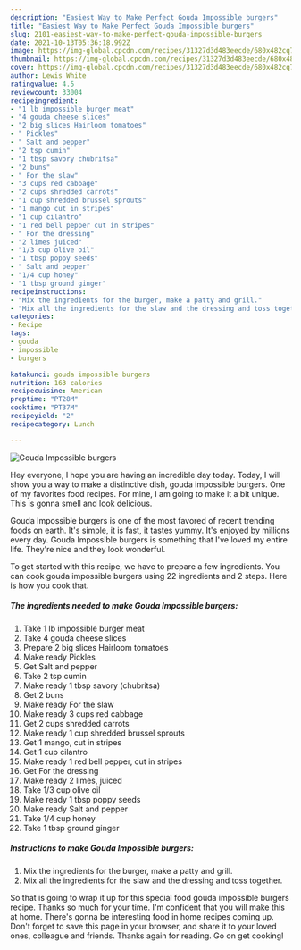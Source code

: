 ```yaml
---
description: "Easiest Way to Make Perfect Gouda Impossible burgers"
title: "Easiest Way to Make Perfect Gouda Impossible burgers"
slug: 2101-easiest-way-to-make-perfect-gouda-impossible-burgers
date: 2021-10-13T05:36:18.992Z
image: https://img-global.cpcdn.com/recipes/31327d3d483eecde/680x482cq70/gouda-impossible-burgers-recipe-main-photo.jpg
thumbnail: https://img-global.cpcdn.com/recipes/31327d3d483eecde/680x482cq70/gouda-impossible-burgers-recipe-main-photo.jpg
cover: https://img-global.cpcdn.com/recipes/31327d3d483eecde/680x482cq70/gouda-impossible-burgers-recipe-main-photo.jpg
author: Lewis White
ratingvalue: 4.5
reviewcount: 33004
recipeingredient:
- "1 lb impossible burger meat"
- "4 gouda cheese slices"
- "2 big slices Hairloom tomatoes"
- " Pickles"
- " Salt and pepper"
- "2 tsp cumin"
- "1 tbsp savory chubritsa"
- "2 buns"
- " For the slaw"
- "3 cups red cabbage"
- "2 cups shredded carrots"
- "1 cup shredded brussel sprouts"
- "1 mango cut in stripes"
- "1 cup cilantro"
- "1 red bell pepper cut in stripes"
- " For the dressing"
- "2 limes juiced"
- "1/3 cup olive oil"
- "1 tbsp poppy seeds"
- " Salt and pepper"
- "1/4 cup honey"
- "1 tbsp ground ginger"
recipeinstructions:
- "Mix the ingredients for the burger, make a patty and grill."
- "Mix all the ingredients for the slaw and the dressing and toss together."
categories:
- Recipe
tags:
- gouda
- impossible
- burgers

katakunci: gouda impossible burgers 
nutrition: 163 calories
recipecuisine: American
preptime: "PT28M"
cooktime: "PT37M"
recipeyield: "2"
recipecategory: Lunch

---
```



![Gouda Impossible burgers](https://img-global.cpcdn.com/recipes/31327d3d483eecde/680x482cq70/gouda-impossible-burgers-recipe-main-photo.jpg)

Hey everyone, I hope you are having an incredible day today. Today, I will show you a way to make a distinctive dish, gouda impossible burgers. One of my favorites food recipes. For mine, I am going to make it a bit unique. This is gonna smell and look delicious.



Gouda Impossible burgers is one of the most favored of recent trending foods on earth. It's simple, it is fast, it tastes yummy. It's enjoyed by millions every day. Gouda Impossible burgers is something that I've loved my entire life. They're nice and they look wonderful.


To get started with this recipe, we have to prepare a few ingredients. You can cook gouda impossible burgers using 22 ingredients and 2 steps. Here is how you cook that.

<!--inarticleads1-->

##### The ingredients needed to make Gouda Impossible burgers:

1. Take 1 lb impossible burger meat
1. Take 4 gouda cheese slices
1. Prepare 2 big slices Hairloom tomatoes
1. Make ready  Pickles
1. Get  Salt and pepper
1. Take 2 tsp cumin
1. Make ready 1 tbsp savory (chubritsa)
1. Get 2 buns
1. Make ready  For the slaw
1. Make ready 3 cups red cabbage
1. Get 2 cups shredded carrots
1. Make ready 1 cup shredded brussel sprouts
1. Get 1 mango, cut in stripes
1. Get 1 cup cilantro
1. Make ready 1 red bell pepper, cut in stripes
1. Get  For the dressing
1. Make ready 2 limes, juiced
1. Take 1/3 cup olive oil
1. Make ready 1 tbsp poppy seeds
1. Make ready  Salt and pepper
1. Take 1/4 cup honey
1. Take 1 tbsp ground ginger




<!--inarticleads2-->

##### Instructions to make Gouda Impossible burgers:

1. Mix the ingredients for the burger, make a patty and grill.
1. Mix all the ingredients for the slaw and the dressing and toss together.




So that is going to wrap it up for this special food gouda impossible burgers recipe. Thanks so much for your time. I'm confident that you will make this at home. There's gonna be interesting food in home recipes coming up. Don't forget to save this page in your browser, and share it to your loved ones, colleague and friends. Thanks again for reading. Go on get cooking!
